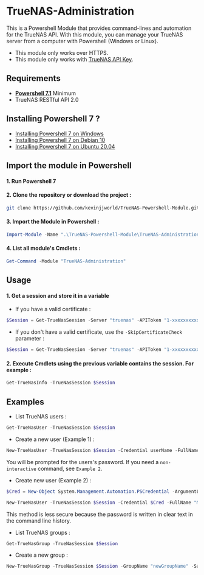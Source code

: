 # TrueNAS-Administration
This is a Powershell Module that provides command-lines and automation for the TrueNAS API.
With this module, you can manage your TrueNAS server from a computer with Powershell (Windows or Linux).
* This module only works over HTTPS.
* This module only works with [TrueNAS API Key](https://www.truenas.com/docs/hub/additional-topics/api/#creating-api-keys).

## Requirements
* **[Powershell 7.1](https://github.com/PowerShell/PowerShell/releases/latest)** Minimum
* TrueNAS RESTful API 2.0

## Installing Powershell 7 ?
* [Installing Powershell 7 on Windows](https://docs.microsoft.com/en-us/powershell/scripting/install/installing-powershell-core-on-windows?view=powershell-7.1)
* [Installing Powershell 7 on Debian 10](https://docs.microsoft.com/en-us/powershell/scripting/install/installing-powershell-core-on-linux?view=powershell-7.1#debian-10)
* [Installing Powershell 7 on Ubuntu 20.04](https://docs.microsoft.com/en-us/powershell/scripting/install/installing-powershell-core-on-linux?view=powershell-7.1#ubuntu-2004)


## Import the module in Powershell
#### 1. Run Powershell 7

#### 2. Clone the repository or download the project :
```bash
git clone https://github.com/kevinjjworld/TrueNAS-Powershell-Module.git

```
#### 3. Import the Module in Powershell :
```Powershell
Import-Module -Name ".\TrueNAS-Powershell-Module\TrueNAS-Administration" -Force
```

#### 4. List all module's Cmdlets :
```Powershell
Get-Command -Module "TrueNAS-Administration"
```

## Usage
#### 1. Get a session and store it in a variable
* If you have a valid certificate :
```Powershell
$Session = Get-TrueNasSeesion -Server "truenas" -APIToken "1-xxxxxxxxxxx"
```
* If you don't have a valid certificate, use the `-SkipCertificateCheck` parameter :
```Powershell
$Session = Get-TrueNasSeesion -Server "truenas" -APIToken "1-xxxxxxxxxxx" -SkipCertificateCheck
```
#### 2. Execute Cmdlets using the previous variable contains the session. For example :
```Powershell
Get-TrueNasInfo -TrueNasSession $Session
```

## Examples
* List TrueNAS users :
```Powershell
Get-TrueNasUser -TrueNasSession $Session
```

* Create a new user (Example 1) :
```Powershell
New-TrueNasUser -TrueNasSession $Session -Credential userName -FullName "My New User" -MicrosoftAccount -SambaAuthentification
```
You will be prompted for the users's password. If you need a `non-interactive` command, see `Example 2`.

* Create new user (Example 2) :
```Powershell
$Cred = New-Object System.Management.Automation.PSCredential -ArgumentList "userName", $(ConvertTo-SecureString -String "userPassword" -AsPlainText -Force)

New-TrueNasUser -TrueNasSession $Session -Credential $Cred -FullName "My New User" -MicrosoftAccount -SambaAuthentification
```
This method is less secure because the password is written in clear text in the command line history.

* List TrueNAS groups :
```Powershell
Get-TrueNasGroup -TrueNasSession $Session
```

* Create a new group :
```Powershell
New-TrueNasGroup -TrueNasSession $Session -GroupName "newGroupName" -SambaGroup
```